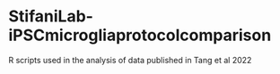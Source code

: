 # StifaniLab-iPSCmicrogliaprotocolcomparison
R scripts used in the analysis of data published in Tang et al 2022
